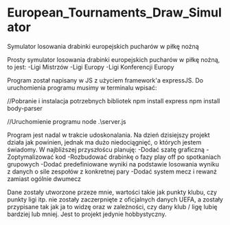 # European_Tournaments_Draw_Simulator
Symulator losowania drabinki europejskich pucharów w piłkę nożną

Prosty symulator losowania drabinki europejskich pucharów w piłkę nożną, to jest:
-Ligi Mistrzów
-Ligi Europy
-Ligi Konferencji Europy

Program został napisany w JS z użyciem framework'a expressJS. Do uruchomienia programu musimy w terminalu wpisać:

//Pobranie i instalacja potrzebnych bibliotek
npm install express
npm install body-parser

//Uruchomienie programu
node .\server.js

Program jest nadal w trakcie udoskonalania. Na dzień dzisiejszy projekt działa jak powinien, jednak ma dużo niedociągnięć, o których jestem świadomy. W najbliższej przyszłoścu planuję:
-Dodać szatę graficzną
-Zoptymalizować kod
-Rozbudować drabinkę o fazy play off po spotkaniach grupowych
-Dodać predefiniowane wyniki na podstawie losowania wyniku z danych o sile zespołów z konkretnej pary
-Dodać system mecz i rewanż zamiast ogólnie dwumecz

Dane zostały utworzone przeze mnie, wartości takie jak punkty klubu, czy punkty ligi itp. nie zostały zaczerpnięte z oficjalnych danych UEFA, a zostały przypisane tak jak ja to widzę oraz w zależności, czy dany klub / ligę  lubię bardziej lub mniej. Jest to projekt jedynie hobbystyczny.
